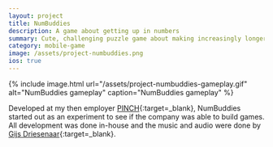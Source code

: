```yaml
---
layout: project
title: NumBuddies
description: A game about getting up in numbers
summary: Cute, challenging puzzle game about making increasingly longer chains of numbers
category: mobile-game
image: /assets/project-numbuddies.png
ios: true
---
```


{% include image.html url="/assets/project-numbuddies-gameplay.gif" alt="NumBuddies gameplay" caption="NumBuddies gameplay" %}

Developed at my then employer [PINCH](https://pinch.nl){:target=_blank}, NumBuddies started out as an experiment to see if the company was able to build games. All development was done in-house and the music and audio were done by [Gijs Driesenaar](https://gijsdriesenaar.nl){:target=_blank}.
